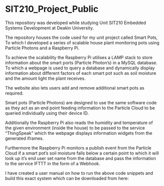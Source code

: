 # SIT210_Project_Public

This repository was developed while studying Unit SIT210 Embedded Systems Development at Deakin University. 

The repository houses the code used for my unit project called Smart Pots, To which I developed a series of scalable house plant monitoring pots using Particle Photons and a Raspberry Pi. 

To achieve the scalability the Raspberry Pi utilises a LAMP stack to store information about the smart ports (Particle Photon’s) in a MySQL database. 
To which a webpage is used to query a database and dynamically display information about different factors of each smart pot such as soil moisture and the amount light the plant receives. 

The website also lets users add and remove additional smart pots as required.

Smart pots (Particle Photons) are designed to use the same software code as they act as an end point feeding information to the Particle Cloud to be queried individually using their device ID. 

Additionally the Raspberry Pi also reads the humidity and temperature of the given environment (inside the house) to be passed to the service “ThingSpeak” which the webpage displays information widgets from the generated iframes.

Furthermore the Raspberry Pi monitors a publish event from the Particle Cloud if a smart pot’s soil moisture falls below a certain point to which it will look up it’s end user set name from the database and pass the information to the service IFTTT in the form of a Webhook.

I have created a user manual on how to run the above code snippets and build this exact system which can be downloaded from here: 
